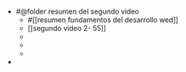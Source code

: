 - #@folder resumen del segundo video
	- #[[resumen fundamentos del desarrollo wed]]
	- [[segundo video 2- 55]]
	-
	-
	-
-